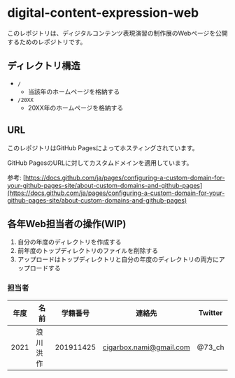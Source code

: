 # digital-content-expression-web

このレポジトリは、ディジタルコンテンツ表現演習の制作展のWebページを公開するためのレポジトリです。



## ディレクトリ構造

- `/`
  - 当該年のホームページを格納する
- `/20XX`
  - 20XX年のホームページを格納する



## URL

このレポジトリはGitHub Pagesによってホスティングされています。

GitHub PagesのURLに対してカスタムドメインを適用しています。

参考: [https://docs.github.com/ja/pages/configuring-a-custom-domain-for-your-github-pages-site/about-custom-domains-and-github-pages](https://docs.github.com/ja/pages/configuring-a-custom-domain-for-your-github-pages-site/about-custom-domains-and-github-pages)


## 各年Web担当者の操作(WIP)

1. 自分の年度のディレクトリを作成する
2. 前年度のトップディレクトリのファイルを削除する
3. アップロードはトップディレクトリと自分の年度のディレクトリの両方にアップロードする



### 担当者

| 年度 | 名前     | 学籍番号  | 連絡先                  | Twitter |
| ---- | -------- | --------- | ----------------------- | -------- |
| 2021 | 浪川洪作 | 201911425 | cigarbox.nami@gmail.com | @73_ch |

